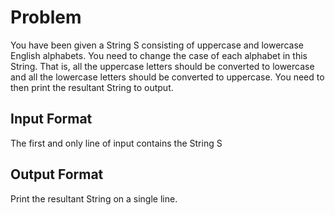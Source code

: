 # Problem
You have been given a String S consisting of uppercase and lowercase English alphabets. You need to change the case of each alphabet in this String. That is, all the uppercase letters should be converted to lowercase and all the lowercase letters should be converted to uppercase. You need to then print the resultant String to output.

## Input Format

The first and only line of input contains the String S

## Output Format

Print the resultant String on a single line.
